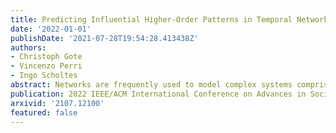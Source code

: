 ```yaml
---
title: Predicting Influential Higher-Order Patterns in Temporal Network Data
date: '2022-01-01'
publishDate: '2021-07-28T19:54:28.413438Z'
authors:
- Christoph Gote
- Vincenzo Perri
- Ingo Scholtes
abstract: Networks are frequently used to model complex systems comprised of interacting elements. While edges capture the topology of direct interactions, the true complexity of many systems originates from higher-order patterns in paths by which nodes can indirectly influence each other. Path data, representing ordered sequences of consecutive direct interactions, can be used to model these patterns. On the one hand, to avoid overfitting, such models should only consider those higher-order patterns for which the data provide sufficient statistical evidence. On the other hand, we hypothesise that network models, which capture only direct interactions, underfit higher-order patterns present in data. Consequently, both approaches are likely to misidentify influential nodes in complex networks. We contribute to this issue by proposing five centrality measures based on MOGen, a multi-order generative model that accounts for all indirect influences up to a maximum distance but disregards influences at higher distances. We compare MOGen-based centralities to equivalent measures for network models and path data in a prediction experiment where we aim to identify influential nodes in out-of-sample data. Our results show strong evidence supporting our hypothesis. MOGen consistently outperforms both the network model and path-based prediction. We further show that the performance difference between MOGen and the path-based approach disappears if we have sufficient observations, confirming that the error is due to overfitting.
publication: 2022 IEEE/ACM International Conference on Advances in Social Networks Analysis and Mining (ASONAM)
arxivid: '2107.12100'
featured: false
---
```

